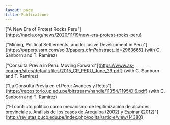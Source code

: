 ```yaml
---
layout: page
title: Publications
---
```


["A New Era of Protest Rocks Peru"]{https://nacla.org/news/2020/11/19/new-era-protest-rocks-peru} 

["Mining, Political Settlements, and Inclusive Development in Peru"]{https://papers.ssrn.com/sol3/papers.cfm?abstract_id=2963665} (with C. Sanborn and T. Ramirez)
     
["Consulta Previa in Peru: Moving Forward"]{https://www.as-coa.org/sites/default/files/2015_CP_PERU_June_29.pdf} (with C. Sanborn and T. Ramirez)

["La Consulta Previa en el Peru: Avances y Retos"]{https://repositorio.up.edu.pe/bitstream/handle/11354/1195/DI6.pdf} (with C. Sanborn and T. Ramirez)
 
["El conflicto político como mecanismo de legitimización de alcaldes provinciales. Análisis de los casos de Arequipa (2002) y Espinar (2012)"]{http://revistas.pucp.edu.pe/index.php/politai/article/view/14380}
